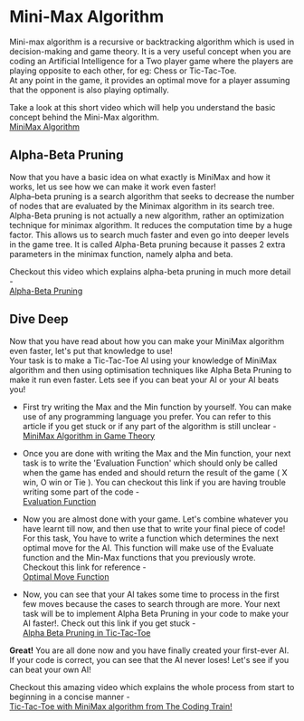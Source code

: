 # Mini-Max Algorithm
Mini-max algorithm is a recursive or backtracking algorithm which is used in decision-making and game theory. 
It is a very useful concept when you are coding an Artificial Intelligence for a Two player game where the players are playing opposite to each other, for eg: Chess or Tic-Tac-Toe. <br>
At any point in the game, it provides an optimal move for a player assuming that the opponent is also playing optimally.
<!Let's say we are playing a Two-player game like Tic-tac-toe or chess.
Now if we want to design an artifical intelligence which can play as one of the players, one way to do that would be to write a search algorithm which would search through all the moves possible at any point in the game and then decide its move accordingly. 
But as you might have guessed, this AI will be extremely slow as even in a game as simple as Tic-Tac-Toe, there are many possible ways in which the game can end and going through each one of them will turn out to be computuatinally very heavy. 
So for this we use another algorithm called as the Mini-Max algorithm. >

Take a look at this short video which will help you understand the basic concept behind the Mini-Max algorithm. <br>
[MiniMax Algorithm](https://www.youtube.com/watch?v=l-hh51ncgDI&list=PLVvtilrUrltXmTs4Lw0gHxzckiqXC-gV2&index=2&t=0s)
<br>
## Alpha-Beta Pruning
 Now that you have a basic idea on what exactly is MiniMax and how it works, let us see how we can make it work even faster! <br>
 Alpha–beta pruning is a search algorithm that seeks to decrease the number of nodes that are evaluated by the Minimax algorithm in its search tree.<br>
 Alpha-Beta pruning is not actually a new algorithm, rather an optimization technique for minimax algorithm. It reduces the computation time by a huge factor. This allows us to search much faster and even go into deeper levels in the game tree.
 It is called Alpha-Beta pruning because it passes 2 extra parameters in the minimax function, namely alpha and beta.
<br>
 
 Checkout this video which explains alpha-beta pruning in much more detail - <br>
 [Alpha-Beta Pruning](https://www.youtube.com/watch?v=xBXHtz4Gbdo)
 <br>

## Dive Deep
 Now that you have read about how you can make your MiniMax algorithm even faster, let's put that knowledge to use! <br>
 Your task is to make a Tic-Tac-Toe AI using your knowledge of MiniMax algorithm and then using optimisation techniques like Alpha Beta Pruning to make it run even faster. 
 Lets see if you can beat your AI or your AI beats you! <br>
 
* First try writing the Max and the Min function by yourself. You can make use of any programming language you prefer. You can refer to this article if you get stuck or if any part of the algorithm is still unclear - <br>
    [MiniMax Algorithm in Game Theory](https://www.geeksforgeeks.org/minimax-algorithm-in-game-theory-set-1-introduction/)
    <br>
    
 
* Once you are done with writing the Max and the Min function, your next task is to write the 'Evaluation Function' which should only be called when the game has ended and should return the result of the game ( X win, O win or Tie ).
    You can checkout this link if you are having trouble writing some part of the code - <br>
    [Evaluation Function](https://www.geeksforgeeks.org/minimax-algorithm-in-game-theory-set-2-evaluation-function/?ref=rp)
    <br>
 
*  Now you are almost done with your game. Let's combine whatever you have learnt till now, and then use that to write your final piece of code!
    <br> For this task, You have to write a function which determines the next optimal move for the AI. This function will make use of the Evaluate function and the Min-Max functions that you previously wrote. 
    <br> Checkout this link for reference - <br>
    [Optimal Move Function](https://www.geeksforgeeks.org/minimax-algorithm-in-game-theory-set-3-tic-tac-toe-ai-finding-optimal-move/?ref=rp) 
    <br>
 
* Now, you can see that your AI takes some time to process in the first few moves because the cases to search through are more.
    Your next task will be to implement Alpha Beta Pruning in your code to make your AI faster!. Check out this link if you get stuck - <br>
    [Alpha Beta Pruning in Tic-Tac-Toe](https://www.geeksforgeeks.org/minimax-algorithm-in-game-theory-set-4-alpha-beta-pruning/)
    <br>

 <b>Great!</b> You are all done now and you have finally created your first-ever AI. If your code is correct, you can see that the AI never loses! Let's see if you can beat your own AI!
 
 
 Checkout this amazing video which explains the whole process from start to beginning in a concise manner - 
 <br>
[Tic-Tac-Toe with MiniMax algorithm from The Coding Train!](https://www.youtube.com/watch?v=trKjYdBASyQ)
<br>
